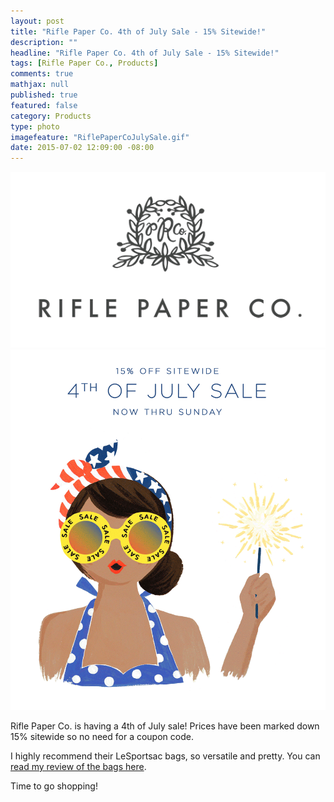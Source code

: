 ```yaml
---
layout: post
title: "Rifle Paper Co. 4th of July Sale - 15% Sitewide!"
description: ""
headline: "Rifle Paper Co. 4th of July Sale - 15% Sitewide!"
tags: [Rifle Paper Co., Products]
comments: true
mathjax: null
published: true
featured: false
category: Products
type: photo
imagefeature: "RiflePaperCoJulySale.gif"
date: 2015-07-02 12:09:00 -08:00
---
```


<center><img src="/images/RiflePaperCoLogo.png"></center>
<center><a href="https://riflepaperco.com" target="_blank">
<img src="/images/RiflePaperCoJulySale.gif" border="0" style="border:none;max-width:100%;" alt="Rifle Paper Co. 4th of July Sale!" />
</a></center>

<p>Rifle Paper Co. is having a 4th of July sale! Prices have been marked down 15% sitewide so no need for a coupon code.</p>
<p>I highly recommend their LeSportsac bags, so versatile and pretty. You can <a href="http://whatsupmailbox.com/products/reviews/Rifle-Paper-Co-LeSportsac-Bag-Review/" target="_blank">read my review of the bags here</a>.</p>
<p>Time to go shopping!</p>
<br>
